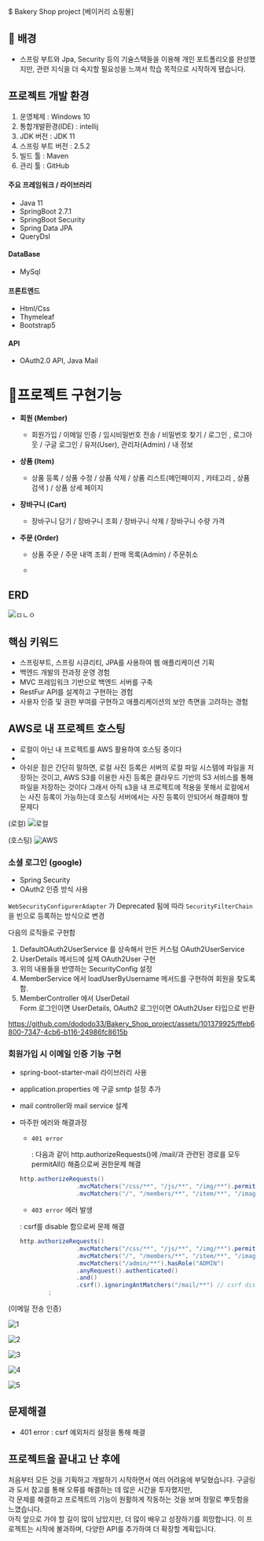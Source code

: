 $ Bakery Shop project [베이커리 쇼핑몰]

## 🧐 배경

- 스프링 부트와 Jpa, Security 등의 기술스택들을 이용해 개인 포트폴리오를 완성했지만, 관련 지식을 더 숙지할 필요성을 느껴서
  학습 목적으로 시작하게 됐습니다.

## 프로젝트 개발 환경
1.  운영체제 : Windows 10
2.  통합개발환경(IDE) : intellij
3.  JDK 버전 : JDK 11
4.  스프링 부트 버전 : 2.5.2
6.  빌드 툴 : Maven
7.  관리 툴 : GitHub

#### 주요 프레임워크 / 라이브러리
- Java 11
- SpringBoot 2.7.1
- SpringBoot Security
- Spring Data JPA
- QueryDsl

#### DataBase 
- MySql

#### 프론트엔드
- Html/Css
- Thymeleaf
- Bootstrap5

#### API
- OAuth2.0 API, Java Mail

#  📜프로젝트 구현기능

-   **회원 (Member)**
      -   회원가입 / 이메일 인증 / 임시비밀번호 전송 / 비밀번호 찾기 / 로그인 , 로그아웃 / 구글 로그인 / 유저(User), 관리자(Admin) / 내 정보

-   **상품 (Item)**
      -  상품 등록 / 상품 수정 / 상품 삭제 / 상품 리스트(메인페이지 , 카테고리 , 상품검색 ) / 상품 상세 페이지 

-   **장바구니 (Cart)**
    -   장바구니 담기 / 장바구니 조회 / 장바구니 삭제 / 장바구니 수량 가격

-  **주문 (Order)**  
    - 상품 주문 / 주문 내역 조회 / 판매 목록(Admin) / 주문취소
 
    - 
## ERD 
  ![ㅁㄴㅇ](https://github.com/dododo33/Bakery_Shop_project/assets/101379925/c683a5bf-355f-4b4f-ae5c-686e58fe364c)

## 핵심 키워드
- 스프링부트, 스프링 시큐리티, JPA를 사용하여 웹 애플리케이션 기획
- 백엔드 개발의 전과정 운영 경험
- MVC 프레임워크 기반으로 백엔드 서버를 구축
- RestFur API를 설계하고 구현하는 경험
- 사용자 인증 및 권한 부여를 구현하고 애플리케이션의 보안 측면을 고려하는 경험

## AWS로 내 프로젝트 호스팅

- 로컬이 아닌 내 프로젝트를 AWS 활용하여 호스팅 중이다
- 
- 아쉬운 점은 간단히 말하면, 로컬 사진 등록은 서버의 로컬 파일 시스템에 파일을 저장하는 것이고,
 AWS S3를 이용한 사진 등록은 클라우드 기반의 S3 서비스를 통해 파일을 저장하는 것이다
 그래서 아직 s3을 내 프로젝트에 적용을 못해서 로컬에서는 사진 등록이 가능하는데 호스팅 서버에서는 사진 등록이 안되어서 해결해야 할 문제다

(로컬) 
![로컬](https://github.com/dododo33/Bakery_Shop_project/assets/101379925/9e8f13d3-207d-4bf2-a79a-1f4654043421)

(호스팅)
![AWS](https://github.com/dododo33/Bakery_Shop_project/assets/101379925/786b2fbb-e853-43c2-8b53-d83eeccedeb1)






### 소셜 로그인 (google)
- Spring Security
- OAuth2 인증 방식 사용

`WebSecurityConfigurerAdapter` 가 Deprecated 됨에 따라 `SecurityFilterChain` 을 빈으로 등록하는 방식으로 변경  

다음의 로직들로 구현함
1. DefaultOAuth2UserService 를 상속해서 만든 커스텀 OAuth2UserService
2. UserDetails 메서드에 실제 OAuth2User 구현
3. 위의 내용들을 반영하는 SecurityConfig 설정
4. MemberService 에서 loadUserByUsername 메서드를 구현하여 회원을 찾도록 함.
5. MemberController 에서 UserDetail  
    Form 로그인이면 UserDetails,
    OAuth2 로그인이면 OAuth2User 타입으로 반환

https://github.com/dododo33/Bakery_Shop_project/assets/101379925/ffeb6800-7347-4cb6-b116-24986fc8615b   

### 회원가입 시 이메일 인증 기능 구현
- spring-boot-starter-mail 라이브러리 사용
- application.properties 에 구글 smtp 설정 추가
- mail controller와 mail service 설계
- 마주한 에러와 해결과정
    - `401 error`  

      : 다음과 같이 http.authorizeRequests()에 /mail/과 관련된 경로를 모두 permitAll() 해줌으로써 권한문제 해결
    ```java
    http.authorizeRequests()                        
                    .mvcMatchers("/css/**", "/js/**", "/img/**").permitAll()   
                    .mvcMatchers("/", "/members/**", "/item/**", "/images/**", "/mail/**").permitAll()
    ```
    
    - `403 error` 에러 발생  
    
     : csrf를 disable 함으로써 문제 해결
    ```java
    http.authorizeRequests()                       
                    .mvcMatchers("/css/**", "/js/**", "/img/**").permitAll()  
                    .mvcMatchers("/", "/members/**", "/item/**", "/images/**", "/mail/**").permitAll()
                    .mvcMatchers("/admin/**").hasRole("ADMIN")    
                    .anyRequest().authenticated()
                    .and()
                    .csrf().ignoringAntMatchers("/mail/**") // csrf disable 설정 
            ;
    ```

(이메일 전송 인증)

![1](https://github.com/dododo33/Bakery_Shop_project/assets/101379925/9f3a7e63-a35c-4236-b4d4-090b0e59779e)

![2](https://github.com/dododo33/Bakery_Shop_project/assets/101379925/9ede49ee-0039-4e26-8a62-e2d9cd0c6329)

![3](https://github.com/dododo33/Bakery_Shop_project/assets/101379925/e53be39a-c027-4122-b9c9-1c928564921d)

![4](https://github.com/dododo33/Bakery_Shop_project/assets/101379925/fd877072-ca6f-4bb6-a121-d60fc06c1256)

![5](https://github.com/dododo33/Bakery_Shop_project/assets/101379925/2814e06d-9331-48c2-84e9-51af62793504)



## 문제해결
- 401 error
     : csrf 예외처리 설정을 통해 해결

## 프로젝트을 끝내고 난 후에

처음부터 모든 것을 기획하고 개발하기 시작하면서 여러 어려움에 부딪혔습니다. 구글링과 도서 참고를 통해 오류를 해결하는 데 많은 시간을 투자했지만, <br>
각 문제를 해결하고 프로젝트의 기능이 원활하게 작동하는 것을 보며 정말로 뿌듯함을 느꼈습니다.
<br>
아직 앞으로 가야 할 길이 많이 남았지만, 더 많이 배우고 성장하기를 희망합니다. 이 프로젝트는 시작에 불과하며, 
다양한 API를 추가하여 더 확장할 계획입니다. 
  









